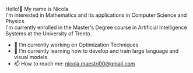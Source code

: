 Hello!👋 My name is Nicola.\
I'm interested in Mathematics and its applications in Computer Science and Physics.\
I'm currently enrolled in the Master's Degree course in Artificial Intelligence Systems at the University of Trento.

- 🔭 I’m currently working on Optimization Techniques
- 🌱 I’m currently learning how to develop and train large language and visual models
- 📫 How to reach me: nicola.maestri00@gmail.com
<!--
**NicolaMaestri00/NicolaMaestri00** is a ✨ _special_ ✨ repository because its `README.md` (this file) appears on your GitHub profile.

Here are some ideas to get you started:

- 🔭 I’m currently working on ...
- 🌱 I’m currently learning ...
- 👯 I’m looking to collaborate on ...
- 🤔 I’m looking for help with ...
- 💬 Ask me about ...
- 📫 How to reach me: ...
- 😄 Pronouns: ...
- ⚡ Fun fact: ...
-->
